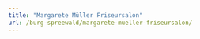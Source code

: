 ```yaml
---
title: "Margarete Müller Friseursalon"
url: /burg-spreewald/margarete-mueller-friseursalon/
---
```

